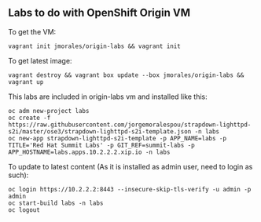 ## Labs to do with OpenShift Origin VM ##

To get the VM:

````
vagrant init jmorales/origin-labs && vagrant init
````

To get latest image:

````
vagrant destroy && vagrant box update --box jmorales/origin-labs && vagrant up
````

This labs are included in origin-labs vm and installed like this:
````
oc adm new-project labs
oc create -f https://raw.githubusercontent.com/jorgemoralespou/strapdown-lighttpd-s2i/master/ose3/strapdown-lighttpd-s2i-template.json -n labs
oc new-app strapdown-lighttpd-s2i-template -p APP_NAME=labs -p TITLE='Red Hat Summit Labs' -p GIT_REF=summit-labs -p APP_HOSTNAME=labs.apps.10.2.2.2.xip.io -n labs
````

To update to latest content (As it is installed as admin user, need to login as such):

````
oc login https://10.2.2.2:8443 --insecure-skip-tls-verify -u admin -p admin
oc start-build labs -n labs
oc logout
````
